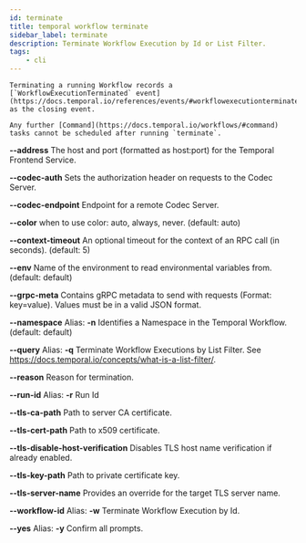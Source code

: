 ```yaml
---
id: terminate
title: temporal workflow terminate
sidebar_label: terminate
description: Terminate Workflow Execution by Id or List Filter.
tags:
	- cli
---
```



    Terminating a running Workflow records a [`WorkflowExecutionTerminated` event](https://docs.temporal.io/references/events/#workflowexecutionterminated) as the closing event.
    
    Any further [Command](https://docs.temporal.io/workflows/#command) tasks cannot be scheduled after running `terminate`.

**--address**
The host and port (formatted as host:port) for the Temporal Frontend Service.

**--codec-auth**
Sets the authorization header on requests to the Codec Server.

**--codec-endpoint**
Endpoint for a remote Codec Server.

**--color**
when to use color: auto, always, never. (default: auto)

**--context-timeout**
An optional timeout for the context of an RPC call (in seconds). (default: 5)

**--env**
Name of the environment to read environmental variables from. (default: default)

**--grpc-meta**
Contains gRPC metadata to send with requests (Format: key=value). Values must be in a valid JSON format.

**--namespace**
Alias: **-n**
Identifies a Namespace in the Temporal Workflow. (default: default)

**--query**
Alias: **-q**
Terminate Workflow Executions by List Filter. See https://docs.temporal.io/concepts/what-is-a-list-filter/.

**--reason**
Reason for termination.

**--run-id**
Alias: **-r**
Run Id

**--tls-ca-path**
Path to server CA certificate.

**--tls-cert-path**
Path to x509 certificate.

**--tls-disable-host-verification**
Disables TLS host name verification if already enabled.

**--tls-key-path**
Path to private certificate key.

**--tls-server-name**
Provides an override for the target TLS server name.

**--workflow-id**
Alias: **-w**
Terminate Workflow Execution by Id.

**--yes**
Alias: **-y**
Confirm all prompts.

